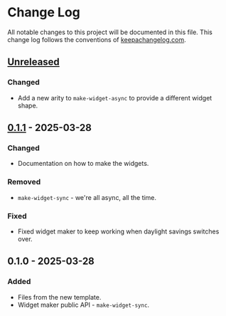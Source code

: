 # Change Log
All notable changes to this project will be documented in this file. This change log follows the conventions of [keepachangelog.com](http://keepachangelog.com/).

## [Unreleased]
### Changed
- Add a new arity to `make-widget-async` to provide a different widget shape.

## [0.1.1] - 2025-03-28
### Changed
- Documentation on how to make the widgets.

### Removed
- `make-widget-sync` - we're all async, all the time.

### Fixed
- Fixed widget maker to keep working when daylight savings switches over.

## 0.1.0 - 2025-03-28
### Added
- Files from the new template.
- Widget maker public API - `make-widget-sync`.

[Unreleased]: https://sourcehost.site/your-name/api_pedestal/compare/0.1.1...HEAD
[0.1.1]: https://sourcehost.site/your-name/api_pedestal/compare/0.1.0...0.1.1
